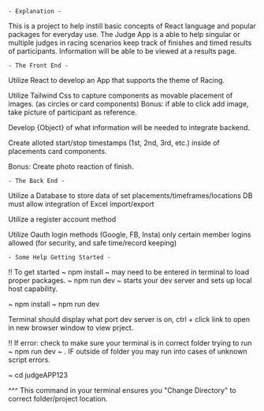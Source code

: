     - Explanation -

This is a project to help instill basic concepts of React language and popular packages for everyday use. The Judge App is a able to help singular or multiple judges in racing scenarios keep track of finishes and timed results of participants. Information will be able to be viewed at a results page.


    - The Front End -

Utilize React to develop an App that supports the theme of Racing.

Utilize Tailwind Css to capture components as movable placement of images. (as circles or card components) Bonus: if able to click add image, take picture of participant as reference.

Develop {Object} of what information will be needed to integrate backend.

Create alloted start/stop timestamps (1st, 2nd, 3rd, etc.) inside of placements card components.

Bonus: Create photo reaction of finish.


    - The Back End -

Utilize a Database to store data of set placements/timeframes/locations DB must allow integration of Excel import/export

Utilize a register account method

Utilize Oauth login methods (Google, FB, Insta) only certain member logins allowed (for security, and safe time/record keeping)


    - Some Help Getting Started -

!! To get started ~ npm install ~ may need to be entered in terminal to load proper packages. ~ npm run dev ~ starts your dev server and sets up local host capability.

~ npm install
~ npm run dev

Terminal should display what port dev server is on, ctrl + click link to open in new browser window to view prject.


!! If error: check to make sure your terminal is in correct folder trying to run ~ npm run dev ~ . IF outside of folder you may run into cases of unknown script errors. 

~ cd judgeAPP123

^^^ This command in your terminal ensures you "Change Directory" to correct folder/project location.